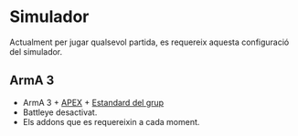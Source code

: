 # Simulador

Actualment per jugar qualsevol partida, es requereix aquesta configuració del simulador.

## ArmA 3

* ArmA 3 + [APEX](https://arma3.com/apex) + [Estandard del grup](http://www.cavallersdelcel.cat/forums/threads/est%C3%A0ndard-daddons-de-larma-3.2843)
* Battleye desactivat.
* Els addons que es requereixin a cada moment.
